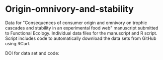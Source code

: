# Origin-omnivory-and-stability
Data for "Consequences of consumer origin and omnivory on trophic cascades and stability in an experimental food web" manuscript submitted to Functional Ecology. Individual data files for the manuscript and R script. Script includes code to automatically download the data sets from GitHub using RCurl.

DOI for data set and code:
